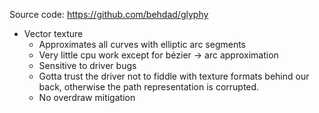 
Source code: https://github.com/behdad/glyphy

* Vector texture
  * Approximates all curves with elliptic arc segments
  * Very little cpu work except for bézier -> arc approximation
  * Sensitive to driver bugs
  * Gotta trust the driver not to fiddle with texture formats behind our back, otherwise the path representation is corrupted.
  * No overdraw mitigation

